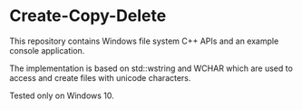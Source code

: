 # Create-Copy-Delete
This repository contains Windows file system C++ APIs and an example console application.

The implementation is based on std::wstring and WCHAR which are used to access and create files with unicode characters.

Tested only on Windows 10.
